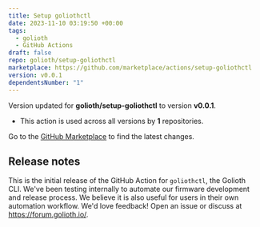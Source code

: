 ```yaml
---
title: Setup goliothctl
date: 2023-11-10 03:19:50 +00:00
tags:
  - golioth
  - GitHub Actions
draft: false
repo: golioth/setup-goliothctl
marketplace: https://github.com/marketplace/actions/setup-goliothctl
version: v0.0.1
dependentsNumber: "1"
---
```



Version updated for **golioth/setup-goliothctl** to version **v0.0.1**.
- This action is used across all versions by **1** repositories.

Go to the [GitHub Marketplace](https://github.com/marketplace/actions/setup-goliothctl) to find the latest changes.

## Release notes

This is the initial release of the GitHub Action for `goliothctl`, the Golioth CLI. We've been testing internally to automate our firmware development and release process. We believe it is also useful for users in their own automation workflow. We'd love feedback! Open an issue or discuss at https://forum.golioth.io/.
